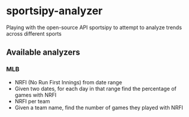 # sportsipy-analyzer
Playing with the open-source API sportsipy to attempt to analyze trends across different sports

## Available analyzers
### MLB
 - NRFI (No Run First Innings) from date range
  - Given two dates, for each day in that range find the percentage of games with NRFI
 - NRFI per team
  - Given a team name, find the number of games they played with NRFI